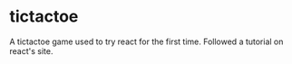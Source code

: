 # tictactoe
A tictactoe game used to try react for the first time. Followed a tutorial on react's site. 
